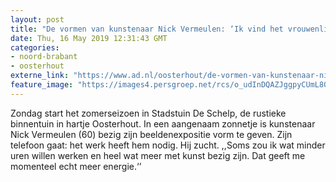 ```yaml
---
layout: post
title: "De vormen van kunstenaar Nick Vermeulen: ‘Ik vind het vrouwenlijf gewoon heel mooi’"
date: Thu, 16 May 2019 12:31:43 GMT
categories: 
- noord-brabant 
- oosterhout 
externe_link: "https://www.ad.nl/oosterhout/de-vormen-van-kunstenaar-nick-vermeulen-ik-vind-het-vrouwenlijf-gewoon-heel-mooi~ab22e336/"
feature_image: "https://images4.persgroep.net/rcs/o_udInDQAZJggpyCUmL80xaLhXI/diocontent/148447097/_fitwidth/400/?appId=21791a8992982cd8da851550a453bd7f&quality=0.7"
---
```


Zondag start het zomerseizoen in Stadstuin De Schelp, de rustieke binnentuin in hartje Oosterhout. In een aangenaam zonnetje is kunstenaar Nick Vermeulen (60) bezig zijn beeldenexpositie vorm te geven. Zijn telefoon gaat: het werk heeft hem nodig. Hij zucht. ,,Soms zou ik wat minder uren willen werken en heel wat meer met kunst bezig zijn. Dat geeft me momenteel echt meer energie.‘’
